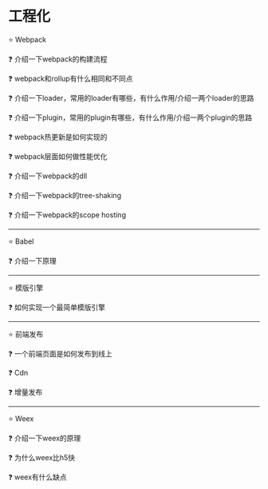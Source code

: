 # 工程化

⭐ Webpack

❓ 介绍一下webpack的构建流程

❓ webpack和rollup有什么相同和不同点

❓ 介绍一下loader，常用的loader有哪些，有什么作用/介绍一两个loader的思路

❓ 介绍一下plugin，常用的plugin有哪些，有什么作用/介绍一两个plugin的思路

❓ webpack热更新是如何实现的

❓ webpack层面如何做性能优化 

❓ 介绍一下webpack的dll

❓ 介绍一下webpack的tree-shaking

❓ 介绍一下webpack的scope hosting

---

⭐ Babel

❓ 介绍一下原理

---

⭐ 模版引擎

❓ 如何实现一个最简单模版引擎

---

⭐ 前端发布

❓ 一个前端页面是如何发布到线上

❓ Cdn

❓ 增量发布

---

⭐ Weex

❓ 介绍一下weex的原理

❓ 为什么weex比h5快

❓ weex有什么缺点
